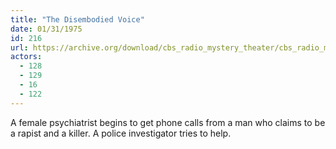 ```yaml
---
title: "The Disembodied Voice"
date: 01/31/1975
id: 216
url: https://archive.org/download/cbs_radio_mystery_theater/cbs_radio_mystery_theater-0201-0250.zip/cbs_radio_mystery_theater-0201-0250%2Fcbsrmt_0216_the_disembodied_voice.mp3
actors:
  - 128
  - 129
  - 16
  - 122
---
```

A female psychiatrist begins to get phone calls from a man who claims to be a rapist and a killer. A police investigator tries to help.